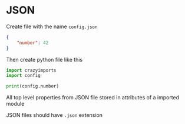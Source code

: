 # JSON

Create file with the name `config.json`

```json
{
    "number": 42
}
```

Then create python file like this

```python
import crazyimports
import config

print(config.number)
```

All top level properties from JSON file stored in attributes of a imported module

JSON files should have `.json` extension
